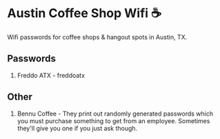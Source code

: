 # Austin Coffee Shop Wifi :coffee:
Wifi passwords for coffee shops &amp; hangout spots in Austin, TX.

## Passwords
1. Freddo ATX - freddoatx

## Other
1. Bennu Coffee - They print out randomly generated passwords which you must purchase something to get from an employee. Sometimes they'll give you one if you just ask though.
